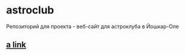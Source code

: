 # astroclub
Репозиторий для проекта - веб-сайт для астроклуба в Йошкар-Оле
## [a link](https://github.com/user/repo/blob/branch/other_file.md#Docs)
